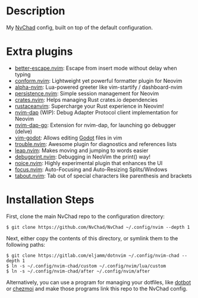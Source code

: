 # Description

My [NvChad](https://github.com/NvChad/NvChad) config, built on top of the default configuration.

# Extra plugins

- [better-escape.nvim](https://github.com/max397574/better-escape.nvim): Escape from insert mode without delay when typing 
- [conform.nvim](https://github.com/stevearc/conform.nvim): Lightweight yet powerful formatter plugin for Neovim
- [alpha-nvim](https://github.com/goolord/alpha-nvim): Lua-powered greeter like vim-startify / dashboard-nvim 
- [persistence.nvim](https://github.com/folke/persistence.nvim): Simple session management for Neovim
- [crates.nvim](https://github.com/saecki/crates.nvim): Helps managing Rust crates.io dependencies
- [rustaceanvim](https://github.com/mrcjkb/rustaceanvim): Supercharge your Rust experience in Neovim!
- [nvim-dap](https://github.com/mfussenegger/nvim-dap) (WIP): Debug Adapter Protocol client implementation for Neovim
- [nvim-dap-go](https://github.com/leoluz/nvim-dap-go): Extension for nvim-dap, for launching go debugger (delve)
- [vim-godot](habamax/vim-godot): Allows editing [Godot](https://godotengine.org/) files in vim
- [trouble.nvim](https://github.com/folke/trouble.nvim): Awesome plugin for diagnostics and references lists
- [leap.nvim](https://github.com/ggandor/leap.nvim): Makes moving and jumping to words easier
- [debugprint.nvim](https://github.com/andrewferrier/debugprint.nvim): Debugging in NeoVim the print() way!
- [noice.nvim](https://github.com/folke/noice.nvim): Highly experimental plugin that enhances the UI
- [focus.nvim](https://github.com/nvim-focus/focus.nvim): Auto-Focusing and Auto-Resizing Splits/Windows
- [tabout.nvim](https://github.com/abecodes/tabout.nvim): Tab out of special characters like parenthesis and brackets

# Installation Steps

First, clone the main NvChad repo to the configuration directory:

```
$ git clone https://github.com/NvChad/NvChad ~/.config/nvim --depth 1
```

Next, either copy the contents of this directory, or symlink them to the following paths:

```
$ git clone https://gitlab.com/eljamm/dotnvim ~/.config/nvim-chad --depth 1
$ ln -s ~/.config/nvim-chad/custom ~/.config/nvim/lua/custom
$ ln -s ~/.config/nvim-chad/after ~/.config/nvim/after
```

Alternatively, you can use a program for managing your dotfiles, like [dotbot](https://github.com/anishathalye/dotbot) or [chezmoi](https://www.chezmoi.io/) and make those programs link this repo to the NvChad config.
